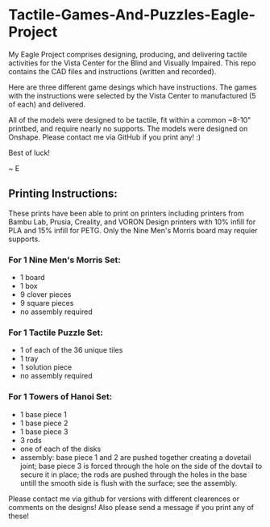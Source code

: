 # Tactile-Games-And-Puzzles-Eagle-Project
My Eagle Project comprises designing, producing, and delivering tactile activities for the Vista Center for the Blind and Visually Impaired. This repo contains the CAD files and instructions (written and recorded). 

Here are three different game desings which have instructions. The games with the instructions were selected by the Vista Center to manufactured (5 of each) and delivered.

All of the models were designed to be tactile, fit within a common ~8-10" printbed, and require nearly no supports. The models were designed on Onshape. Please contact me via GitHub if you print any! :)

Best of luck!

~ E



## Printing Instructions:
These prints have been able to print on printers including printers from Bambu Lab, Prusia, Creality, and VORON Design printers with 10% infill for PLA and 15% infill for PETG. Only the Nine Men's Morris board may requier supports. 

### For 1 Nine Men's Morris Set: 
* 1 board
* 1 box
* 9 clover pieces
* 9 square pieces
* no assembly required

### For 1 Tactile Puzzle Set:
* 1 of each of the 36 unique tiles
* 1 tray
* 1 solution piece
* no assembly required

### For 1 Towers of Hanoi Set: 
* 1 base piece 1
* 1 base piece 2
* 1 base piece 3
* 3 rods
* one of each of the disks
* assembly: base piece 1 and 2 are pushed together creating a dovetail joint; base piece 3 is forced through the hole on the side of the dovtail to secure it in place; the rods are pushed through the holes in the base untill the smooth side is flush with the surface; see the assembly.

Please contact me via github for versions with different clearences or comments on the designs! Also please send a message if you print any of these!
